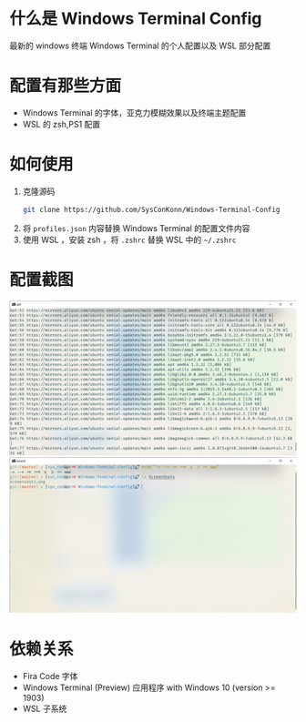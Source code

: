 # 什么是 Windows Terminal Config
最新的 windows 终端 Windows Terminal 的个人配置以及 WSL 部分配置
# 配置有那些方面
+ Windows Terminal 的字体，亚克力模糊效果以及终端主题配置
+ WSL 的 zsh,PS1 配置
# 如何使用
1. 克隆源码
    ``` bash
    git clone https://github.com/SysConKonn/Windows-Terminal-Config
    ```
2. 将 `profiles.json` 内容替换 Windows Terminal 的配置文件内容
3. 使用 WSL ，安装 zsh ，将 `.zshrc` 替换 WSL 中的 `~/.zshrc`
# 配置截图
![shot1](ScreenShots/screenshot1.png)
![shot2](ScreenShots/screenshot2.png)
#  依赖关系
+ Fira Code 字体
+ Windows Terminal (Preview) 应用程序 with Windows 10 (version >= 1903)
+ WSL 子系统
